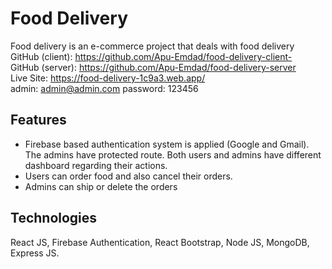 # Food Delivery

Food delivery is an e-commerce project that deals with food delivery
<br/>
GitHub (client): https://github.com/Apu-Emdad/food-delivery-client-
<br/>
GitHub (server): https://github.com/Apu-Emdad/food-delivery-server
<br/>
Live Site: https://food-delivery-1c9a3.web.app/
<br/>
admin: admin@admin.com   password: 123456
<br/>


## Features

- Firebase based authentication system is applied (Google and Gmail). The admins have protected route. Both users and admins have different dashboard regarding their actions.
- Users can order food and also cancel their orders.
- Admins can ship or delete the orders

## Technologies

React JS, Firebase Authentication, React Bootstrap, Node JS, MongoDB, Express JS.
